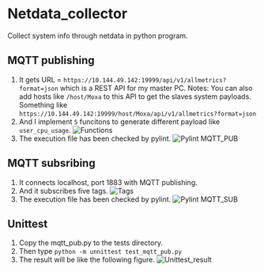 # Netdata_collector
Collect system info through netdata in python program.
## MQTT publishing 
1. It gets URL = `https://10.144.49.142:19999/api/v1/allmetrics?format=json` which is a REST API for my master PC.
Notes: You can also add hosts like `/host/Moxa` to this API to get the slaves system payloads.
Something like `https://10.144.49.142:19999/host/Moxa/api/v1/allmetrics?format=json`
2. And I implement `5` funcitons to generate different payload like `user_cpu_usage`.
![Functions](https://github.com/P86071244/netdata_collector/blob/master/Functions.png)
3. The execution file has been checked by pylint.
![Pylint MQTT_PUB](https://github.com/P86071244/netdata_collector/blob/master/MQTT_PUB_pylint.png)
## MQTT subsribing
1. It connects localhost, port 1883 with MQTT publishing.
2. And it subscribes five tags.
![Tags](https://github.com/P86071244/netdata_collector/blob/master/MQTT_CLIENT.png)
3. The execution file has been checked by pylint.
![Pylint MQTT_SUB](https://github.com/P86071244/netdata_collector/blob/master/MQTT_SUB_pylint.png)
## Unittest
1. Copy the mqtt_pub.py to the tests directory.
2. Then type `python -m unnittest test_mqtt_pub.py`
3. The result will be like the following figure.
![Unittest_result](https://github.com/P86071244/netdata_collector/blob/master/Unittest_result.png)
